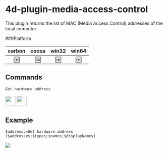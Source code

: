 4d-plugin-media-access-control
==============================

This plugin returns the list of MAC (Media Access Control) addresses of the local computer.

###Platform

| carbon | cocoa | win32 | win64 |
|:------:|:-----:|:---------:|:---------:|
|🆗|🆗|🆗|🆗|

Commands
---

```c
Get hardware address
```

<img src="https://cloud.githubusercontent.com/assets/1725068/18940649/21945000-8645-11e6-86ed-4a0f800e5a73.png" width="32" height="32" /> <img src="https://cloud.githubusercontent.com/assets/1725068/18940648/2192ddba-8645-11e6-864d-6d5692d55717.png" width="32" height="32" />

Example
---
```
$address:=Get hardware address ($addresses;$types;$names;$displayNames)
```
![](https://github.com/miyako/4d-plugin-media-access-control/blob/master/images/screenshot.png)
